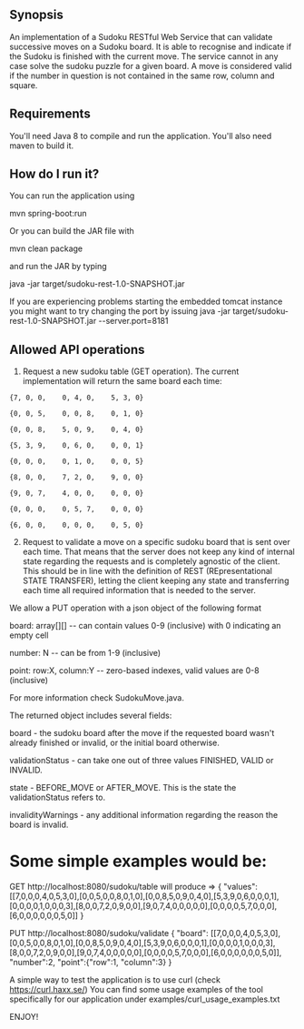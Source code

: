 ## Synopsis

An implementation of a Sudoku RESTful Web Service that can validate successive moves on a Sudoku board.
It is able to recognise and indicate if the Sudoku is finished with the current move.
The service cannot in any case solve the sudoku puzzle for a given board.
A move is considered valid if the number in question is not contained in the same row, column and square.  

## Requirements

You'll need Java 8 to compile and run the application. You'll also need maven to build it.

## How do I run it?

You can run the application using

mvn spring-boot:run

Or you can build the JAR file with

mvn clean package

and run the JAR by typing

java -jar target/sudoku-rest-1.0-SNAPSHOT.jar

If you are experiencing problems starting the embedded tomcat instance you might want to try changing the port by issuing
java -jar target/sudoku-rest-1.0-SNAPSHOT.jar --server.port=8181


## Allowed API operations

  1. Request a new sudoku table (GET operation). The current implementation will return the same board each time:

    {7, 0, 0,    0, 4, 0,    5, 3, 0}
    
    {0, 0, 5,    0, 0, 8,    0, 1, 0}
    
    {0, 0, 8,    5, 0, 9,    0, 4, 0}
    
    {5, 3, 9,    0, 6, 0,    0, 0, 1}
    
    {0, 0, 0,    0, 1, 0,    0, 0, 5}
    
    {8, 0, 0,    7, 2, 0,    9, 0, 0}

    {9, 0, 7,    4, 0, 0,    0, 0, 0}
    
    {0, 0, 0,    0, 5, 7,    0, 0, 0}
    
    {6, 0, 0,    0, 0, 0,    0, 5, 0}

  2. Request to validate a move on a specific sudoku board that is sent over each time. That means that the server does not
   keep any kind of internal state regarding the requests and is completely agnostic of the client.
   This should be in line with the definition of REST (REpresentational STATE TRANSFER), letting the client keeping any state and transferring each time
   all required information that is needed to the server.

   We allow a PUT operation with a json object of the following format
   
   board: array[][] -- can contain values 0-9 (inclusive) with 0 indicating an empty cell
   
   number: N -- can be from 1-9 (inclusive)
   
   point: row:X, column:Y -- zero-based indexes, valid values are 0-8 (inclusive)
   
   For more information check SudokuMove.java.
   
   
   The returned object includes several fields:
   
   board - the sudoku board after the move if the requested board wasn't already finished or invalid, or the initial board otherwise.
   
   validationStatus - can take one out of three values FINISHED, VALID or INVALID.
   
   state - BEFORE_MOVE or AFTER_MOVE. This is the state the validationStatus refers to.
   
   invalidityWarnings - any additional information regarding the reason the board is invalid. 

# Some simple examples would be:

  GET http://localhost:8080/sudoku/table will produce => { "values": [[7,0,0,0,4,0,5,3,0],[0,0,5,0,0,8,0,1,0],[0,0,8,5,0,9,0,4,0],[5,3,9,0,6,0,0,0,1],[0,0,0,0,1,0,0,0,3],[8,0,0,7,2,0,9,0,0],[9,0,7,4,0,0,0,0,0],[0,0,0,0,5,7,0,0,0],[6,0,0,0,0,0,0,5,0]] }

  PUT http://localhost:8080/sudoku/validate { "board": [[7,0,0,0,4,0,5,3,0],[0,0,5,0,0,8,0,1,0],[0,0,8,5,0,9,0,4,0],[5,3,9,0,6,0,0,0,1],[0,0,0,0,1,0,0,0,3],[8,0,0,7,2,0,9,0,0],[9,0,7,4,0,0,0,0,0],[0,0,0,0,5,7,0,0,0],[6,0,0,0,0,0,0,5,0]], "number":2,  "point":{"row":1, "column":3} }
  
A simple way to test the application is to use curl (check https://curl.haxx.se/)
You can find some usage examples of the tool specifically for our application under examples/curl_usage_examples.txt

ENJOY!
